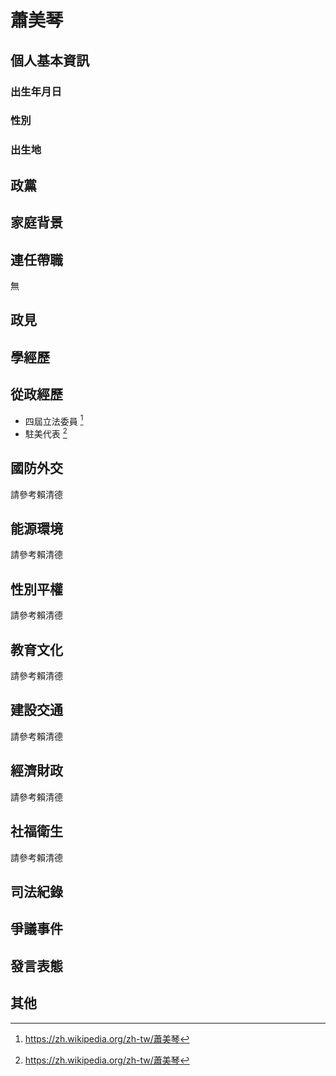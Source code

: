 # 蕭美琴

## 個人基本資訊

### 出生年月日

### 性別

### 出生地

## 政黨

## 家庭背景

## 連任帶職

無

## 政見

## 學經歷

## 從政經歷

- 四屆立法委員 [^1]
- 駐美代表 [^1]

[^1]: https://zh.wikipedia.org/zh-tw/蕭美琴

## 國防外交

請參考賴清德

## 能源環境

請參考賴清德

## 性別平權

請參考賴清德

## 教育文化

請參考賴清德

## 建設交通

請參考賴清德

## 經濟財政

請參考賴清德

## 社福衛生

請參考賴清德

## 司法紀錄

## 爭議事件

## 發言表態

## 其他